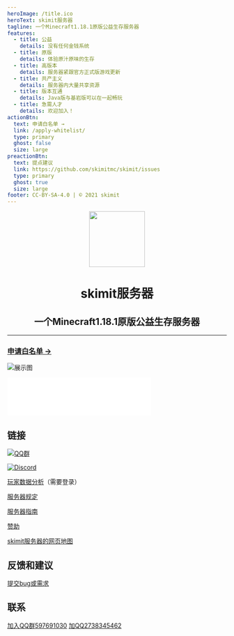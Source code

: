 ```yaml
---
heroImage: /title.ico
heroText: skimit服务器
tagline: 一个Minecraft1.18.1原版公益生存服务器
features:
  - title: 公益
    details: 没有任何金钱系统
  - title: 原版
    details: 体验原汁原味的生存
  - title: 高版本
    details: 服务器紧跟官方正式版游戏更新
  - title: 共产主义
    details: 服务器内大量共享资源
  - title: 版本互通
    details: Java版与基岩版可以在一起畅玩
  - title: 急需人才
    details: 欢迎加入！
actionBtn:
  text: 申请白名单 →
  link: /apply-whitelist/
  type: primary
  ghost: false
  size: large
preactionBtn:
  text: 提点建议
  link: https://github.com/skimitmc/skimit/issues
  type: primary
  ghost: true
  size: large
footer: CC-BY-SA-4.0 | © 2021 skimit
---
```

<div align="center"><img src="/title.ico" width=128 height=128/></div>

# <div align="center">skimit服务器</div>
## <div align="center">一个Minecraft1.18.1原版公益生存服务器</div>
----
### [申请白名单 →](/apply-whitelist/)
<!--当前在线玩家：<span data-playercounter-ip="play.skimit.cn" data-playercounter-format="{online}/{max}">获取中……</span>  
![服务器贴图](https://tietu.mclists.cn/banner/skimit.cn_25565.jpg)-->  
![展示图](/default.jpg)  
<iframe frameborder="no" border="0" marginwidth="0" marginheight="0" width=330 height=86 src="//music.163.com/outchain/player?type=2&id=4010198&auto=0&height=66"></iframe>


## 链接

[![QQ群](https://img.shields.io/badge/QQ%20Group-597691030-12B7F5?logo=tencent-qq)](https://jq.qq.com/?_wv=1027&k=5GAlEKg)

[![Discord](https://img.shields.io/badge/Discord-Xf3Q3K4CYw-7289DA?logo=discord)](https://discord.gg/Xf3Q3K4CYw)  

[玩家数据分析](https://plan.skimit.cn:1104/)（需要登录）

[服务器规定](./rules/)  
  
[服务器指南](./guide/)  
  
[赞助](./sponsor/)  

[skimit服务器的网页地图](/map/)  
  
<!--[.skin文件转换器/盗版自定义皮肤](https://skin.skimit.cn)  -->
  
<!--[服务器在线数据](https://mc.iroselle.com/server/207/data)  -->
  
## 反馈和建议
[提交bug或需求](https://github.com/skimitmc/skimit.cn/issues)  
## 联系
[加入QQ群597691030](https://jq.qq.com/?_wv=1027&k=5GAlEKg)
[加QQ2738345462](http://wpa.qq.com/msgrd?uin=2738345462)